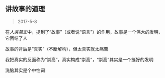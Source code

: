 ## 讲故事的道理
> 2017-5-8

在*人类简史*中，提到了“故事”（或者说“语言”）的作用，故事是一个伟大的发明，它团结了人

故事的背后是“真实”（不断解构），但太真实就太痛苦

我把真实的反面称为“崇高”，真实构成“崇高”，“崇高”其实是一个挺好的发明

洗脑其实是个中性词